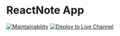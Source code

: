 # ReactNote App

[![Maintainability](https://api.codeclimate.com/v1/badges/d3eac47936506ba73010/maintainability)](https://codeclimate.com/github/WilDwMe/ReactNote-App/maintainability)
[![Deploy to Live Channel](https://github.com/WilDwMe/ReactNote-App/actions/workflows/deploy-prod.yml/badge.svg)](https://github.com/WilDwMe/ReactNote-App/actions/workflows/deploy-prod.yml)
